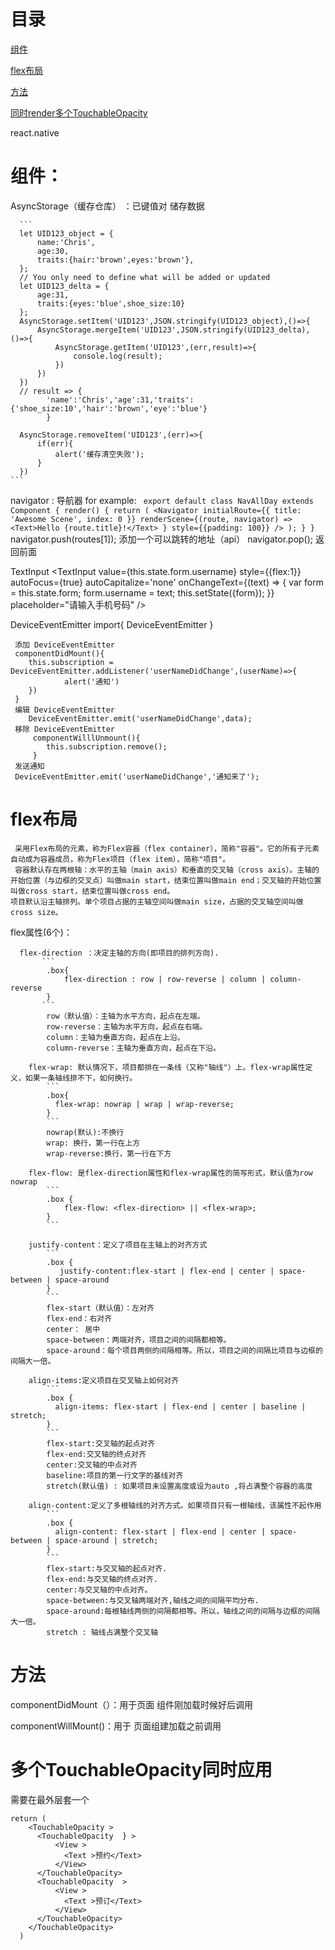 # 目录

[组件](#组件)

[flex布局](#flex布局)

[方法](#方法)

[同时render多个TouchableOpacity](#同时render多个TouchableOpacity)

react.native 
# 组件：
 AsyncStorage（缓存仓库） ：已键值对 储存数据
 
      ```
      let UID123_object = {
          name:'Chris',
          age:30,
          traits:{hair:'brown',eyes:'brown'},
      };
      // You only need to define what will be added or updated
      let UID123_delta = {
          age:31,
          traits:{eyes:'blue',shoe_size:10}
      };
      AsyncStorage.setItem('UID123',JSON.stringify(UID123_object),()=>{
          AsyncStorage.mergeItem('UID123',JSON.stringify(UID123_delta),()=>{
              AsyncStorage.getItem('UID123',(err,result)=>{
                  console.log(result);
              })
          })
      })
      // result => {
            'name':'Chris','age':31,'traits':{'shoe_size:10','hair':'brown','eye':'blue'}
            }

      AsyncStorage.removeItem('UID123',(err)=>{
          if(err){
              alert('缓存清空失败');
          }
      })     
    ```



 navigator : 导航器 
    for example:
    ``` 
     export default class NavAllDay extends Component {
      render() {
        return (
          <Navigator
            initialRoute={{ title: 'Awesome Scene', index: 0 }}
            renderScene={(route, navigator) =>
              <Text>Hello {route.title}!</Text>
            }
            style={{padding: 100}}
          />
        );
      }
    }
    ```
   navigator.push(routes[1]);  添加一个可以跳转的地址（api）
   navigator.pop();   返回前面

 TextInput
 <TextInput
    value={this.state.form.username} style={{flex:1}}
    autoFocus={true}
    autoCapitalize='none'
    onChangeText={(text) => {
      var form = this.state.form;
      form.username = text;
      this.setState({form});
    }}
    placeholder="请输入手机号码"  /> 


 DeviceEventEmitter
     import{
         DeviceEventEmitter
     } 

     添加 DeviceEventEmitter
     componentDidMount(){
        this.subscription = DeviceEventEmitter.addListener('userNameDidChange',(userName)=>{
                alert('通知')
        })
     } 
     编辑 DeviceEventEmitter
        DeviceEventEmitter.emit('userNameDidChange',data);
     移除 DeviceEventEmitter
         componentWilllUnmount(){
            this.subscription.remove();
         }
     发送通知
     DeviceEventEmitter.emit('userNameDidChange','通知来了');




#  flex布局

     采用Flex布局的元素，称为Flex容器（flex container），简称"容器"。它的所有子元素自动成为容器成员，称为Flex项目（flex item），简称"项目"。
     容器默认存在两根轴：水平的主轴（main axis）和垂直的交叉轴（cross axis）。主轴的开始位置（与边框的交叉点）叫做main start，结束位置叫做main end；交叉轴的开始位置叫做cross start，结束位置叫做cross end。
    项目默认沿主轴排列。单个项目占据的主轴空间叫做main size，占据的交叉轴空间叫做cross size。

   flex属性(6个)：

      flex-direction ：决定主轴的方向(即项目的排列方向).
           ```
            .box{
                flex-direction : row | row-reverse | column | column-reverse
            }
           ```
            row（默认值）：主轴为水平方向，起点在左端。
            row-reverse：主轴为水平方向，起点在右端。
            column：主轴为垂直方向，起点在上沿。
            column-reverse：主轴为垂直方向，起点在下沿。
        
        flex-wrap: 默认情况下，项目都排在一条线（又称"轴线"）上。flex-wrap属性定义，如果一条轴线排不下，如何换行。
            ```
            .box{
              flex-wrap: nowrap | wrap | wrap-reverse;
            }
            ```
            nowrap(默认):不换行
            wrap: 换行，第一行在上方
            wrap-reverse:换行，第一行在下方
            
        flex-flow: 是flex-direction属性和flex-wrap属性的简写形式，默认值为row nowrap
            ```
            .box {
                flex-flow: <flex-direction> || <flex-wrap>;
            } 
            ```

        justify-content：定义了项目在主轴上的对齐方式
            ```
            .box {
               justify-content:flex-start | flex-end | center | space-between | space-around 
            } 
            ```  
            flex-start（默认值）：左对齐
            flex-end：右对齐
            center： 居中
            space-between：两端对齐，项目之间的间隔都相等。
            space-around：每个项目两侧的间隔相等。所以，项目之间的间隔比项目与边框的间隔大一倍。

        align-items:定义项目在交叉轴上如何对齐
            ```
            .box {
              align-items: flex-start | flex-end | center | baseline | stretch;
            } 
            ```
            flex-start:交叉轴的起点对齐
            flex-end:交叉轴的终点对齐
            center:交叉轴的中点对齐
            baseline:项目的第一行文字的基线对齐
            stretch(默认值) : 如果项目未设置高度或设为auto ,将占满整个容器的高度  

        align-content:定义了多根轴线的对齐方式。如果项目只有一根轴线，该属性不起作用
            ```
            .box {
              align-content: flex-start | flex-end | center | space-between | space-around | stretch;
            }
            ```
            flex-start:与交叉轴的起点对齐.
            flex-end:与交叉轴的终点对齐.
            center:与交叉轴的中点对齐。
            space-between:与交叉轴两端对齐,轴线之间的间隔平均分布.
            space-around:每根轴线两侧的间隔都相等。所以，轴线之间的间隔与边框的间隔大一倍。
            stretch : 轴线占满整个交叉轴


# 方法

 componentDidMount（）：用于页面 组件刚加载时候好后调用

 componentWillMount()：用于 页面组建加载之前调用
                            
# 多个TouchableOpacity同时应用

  需要在最外层套一个<TouchableOpacity > 
  ```
  return (
      <TouchableOpacity >
        <TouchableOpacity  } >
            <View >
              <Text >预约</Text>
            </View>
        </TouchableOpacity>
        <TouchableOpacity  >
            <View >
              <Text >预订</Text>
            </View>
        </TouchableOpacity>
      </TouchableOpacity>  
    )
   ``` 
